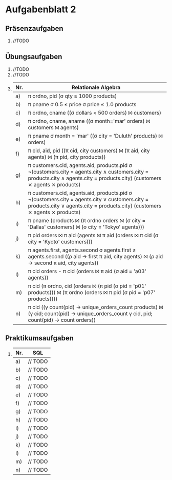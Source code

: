 # Aufgabenblatt 2

## Präsenzaufgaben

1. //TODO

## Übungsaufgaben

1. //TODO
2. //TODO
3.  
    Nr. | Relationale Algebra
    --- | --- 
    a) | π ordno, pid (σ qty ≥ 1000 products)
    b) | π pname σ 0.5 ≤ price σ price ≤ 1.0 products
    c) | π ordno, cname ((σ dollars < 500 orders) ⨝ customers)
    d) | π ordno, cname, aname ((σ month='mar' orders) ⨝ customers ⨝ agents)
    e) | π pname σ month = 'mar' ((σ city = 'Duluth' products) ⨝ orders)
    f) | π cid, aid, pid ((π cid, city customers) ⨝ (π aid, city agents) ⨝ (π pid, city products))
    g) | π customers.cid, agents.aid, products.pid σ ¬(customers.city = agents.city ∧ customers.city = products.city ∧ agents.city = products.city) (customers ⨯ agents ⨯ products)
    h) | π customers.cid, agents.aid, products.pid σ ¬(customers.city = agents.city ∨ customers.city = products.city ∨ agents.city = products.city) (customers ⨯ agents ⨯ products)
    i) | π pname (products ⨝ (π ordno orders ⨝ (σ city = 'Dallas' customers) ⨝ (σ city = 'Tokyo' agents)))
    j) | π pid orders ⨝ π aid (agents ⨝ π aid (orders ⨝ π cid (σ city = 'Kyoto' customers)))
    k) | π agents.first, agents.second σ agents.first ≠ agents.second ((ρ aid → first π aid, city agents) ⨝ (ρ aid → second π aid, city agents))
    l) | π cid orders - π cid (orders ⨝ π aid (σ aid = 'a03' agents))
    m) | π cid (π ordno, cid (orders ⨝ (π pid (σ pid = 'p01' products))) ⨝ (π ordno (orders ⨝ π pid (σ pid = 'p07' products))))
    n) | π cid ((γ count(pid) → unique_orders_count products) ⨝ (γ cid; count(pid) → unique_orders_count γ cid, pid; count(pid) → count orders))

## Praktikumsaufgaben

1.  
    Nr. | SQL
    --- | ---
    a) | // TODO
    b) | // TODO
    c) | // TODO
    d) | // TODO
    e) | // TODO
    f) | // TODO
    g) | // TODO
    h) | // TODO
    i) | // TODO
    j) | // TODO
    k) | // TODO
    l) | // TODO
    m) | // TODO
    n) | // TODO
